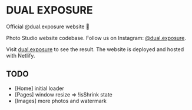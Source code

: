 # DUAL EXPOSURE

Official @dual.exposure website 📸

Photo Studio website codebase. Follow us on Instagram: [@dual.exposure](https://www.instagram.com/dual.exposure/).

Visit [dual.exposure](https://friendly-austin-2477d5.netlify.app) to see the result. The website is deployed and hosted with Netlify.

## TODO

- [Home] initial loader
- [Pages] window resize => !isShrink state
- [Images] more photos and watermark
